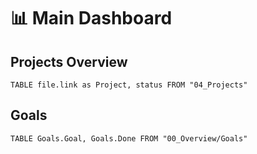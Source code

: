 # 📊 Main Dashboard

## Projects Overview
```dataview
TABLE file.link as Project, status FROM "04_Projects"
```

## Goals
```dataview
TABLE Goals.Goal, Goals.Done FROM "00_Overview/Goals"
```

